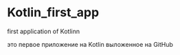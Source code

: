 # Kotlin_first_app
first application of Kotlinn

это первое приложение на Kotlin выложенное на GitHub

